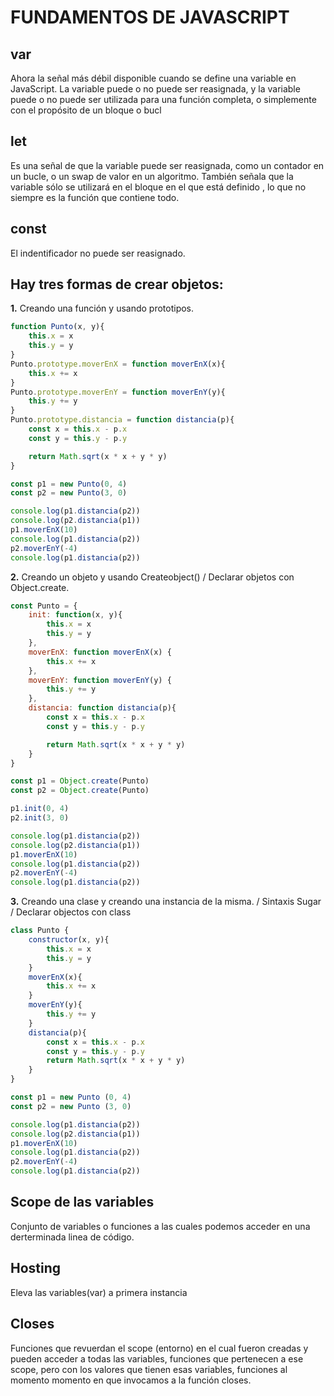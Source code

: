 # FUNDAMENTOS DE JAVASCRIPT

## var
Ahora la señal más débil disponible cuando se define una variable en JavaScript. La variable puede o no puede ser reasignada, y la variable puede o no puede ser utilizada para una función completa, o simplemente con el propósito de un bloque o bucl

## let
Es una señal de que la variable puede ser reasignada, como un contador en un bucle, o un swap de valor en un algoritmo. También señala que la variable sólo se utilizará en el bloque en el que está definido , lo que no siempre es la función que contiene todo.

## const
El indentificador no puede ser reasignado.

## Hay tres formas de crear objetos:

**1.** Creando una función y usando prototipos.

```javascript
function Punto(x, y){
	this.x = x
	this.y = y
}
Punto.prototype.moverEnX = function moverEnX(x){
	this.x += x
}
Punto.prototype.moverEnY = function moverEnY(y){
	this.y += y
}
Punto.prototype.distancia = function distancia(p){
	const x = this.x - p.x
	const y = this.y - p.y

	return Math.sqrt(x * x + y * y)
}

const p1 = new Punto(0, 4)
const p2 = new Punto(3, 0)

console.log(p1.distancia(p2))
console.log(p2.distancia(p1))
p1.moverEnX(10)
console.log(p1.distancia(p2))
p2.moverEnY(-4)
console.log(p1.distancia(p2))

```

**2.** Creando un objeto y usando Createobject() / Declarar objetos con Object.create.

```javascript
const Punto = {
	init: function(x, y){
		this.x = x
		this.y = y
	},
	moverEnX: function moverEnX(x) {
		this.x += x
	},
	moverEnY: function moverEnY(y) {
		this.y += y
	},
	distancia: function distancia(p){
		const x = this.x - p.x
		const y = this.y - p.y

		return Math.sqrt(x * x + y * y)
	}
}

const p1 = Object.create(Punto)
const p2 = Object.create(Punto)

p1.init(0, 4)
p2.init(3, 0)

console.log(p1.distancia(p2))
console.log(p2.distancia(p1))
p1.moverEnX(10)
console.log(p1.distancia(p2))
p2.moverEnY(-4)
console.log(p1.distancia(p2))

```

**3.** Creando una clase y creando una instancia de la misma. / Sintaxis Sugar / Declarar objectos con class

```javascript
class Punto {
	constructor(x, y){
		this.x = x
		this.y = y
	}
	moverEnX(x){
		this.x += x
	}
	moverEnY(y){
		this.y += y
	}
	distancia(p){
		const x = this.x - p.x
		const y = this.y - p.y
		return Math.sqrt(x * x + y * y)
	}
}

const p1 = new Punto (0, 4)
const p2 = new Punto (3, 0)

console.log(p1.distancia(p2))
console.log(p2.distancia(p1))
p1.moverEnX(10)
console.log(p1.distancia(p2))
p2.moverEnY(-4)
console.log(p1.distancia(p2))
```

## Scope de las variables
Conjunto de variables o funciones a las cuales podemos acceder en una derterminada linea de código.

## Hosting
Eleva las variables(var) a primera instancia

## Closes
Funciones que revuerdan el scope (entorno) en el cual fueron creadas y pueden acceder a todas las variables, funciones que pertenecen a ese scope, pero con los valores que tienen esas variables, funciones al momento momento en que invocamos a la función closes.